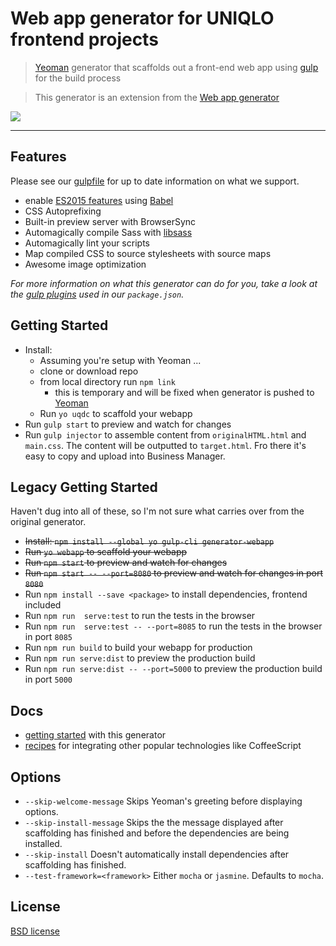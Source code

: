 # Web app generator for UNIQLO frontend projects

> [Yeoman](http://yeoman.io) generator that scaffolds out a front-end web app using [gulp](http://gulpjs.com/) for the build process

> This generator is an extension from the [Web app generator](https://github.com/yeoman/generator-webapp) 

![](screenshot.png)

---


## Features

Please see our [gulpfile](app/templates/gulpfile.js) for up to date information on what we support.

* enable [ES2015 features](https://babeljs.io/docs/learn-es2015/) using [Babel](https://babeljs.io)
* CSS Autoprefixing
* Built-in preview server with BrowserSync
* Automagically compile Sass with [libsass](http://libsass.org)
* Automagically lint your scripts
* Map compiled CSS to source stylesheets with source maps
* Awesome image optimization

*For more information on what this generator can do for you, take a look at the [gulp plugins](app/templates/_package.json) used in our `package.json`.*



## Getting Started

- Install:
  - Assuming you're setup with Yeoman ...
  - clone or download repo
  - from local directory run `npm link`
    - this is temporary and will be fixed when generator is pushed to [Yeoman](http://yeoman.io)
  - Run `yo uqdc` to scaffold your webapp
- Run `gulp start` to preview and watch for changes
- Run `gulp injector` to assemble content from `originalHTML.html` and `main.css`. The content will be outputted to `target.html`. Fro there it's easy to copy and upload into Business Manager.


## Legacy Getting Started

Haven't dug into all of these, so I'm not sure what carries over from the original generator.
- ~~Install: `npm install --global yo gulp-cli generator-webapp`~~
- ~~Run `yo webapp` to scaffold your webapp~~
- ~~Run `npm start` to preview and watch for changes~~
- ~~Run `npm start -- --port=8080` to preview and watch for changes in port `8080`~~
- Run `npm install --save <package>` to install dependencies, frontend included
- Run `npm run  serve:test` to run the tests in the browser
- Run `npm run  serve:test -- --port=8085` to run the tests in the browser in port `8085`
- Run `npm run build` to build your webapp for production
- Run `npm run serve:dist` to preview the production build
- Run `npm run serve:dist -- --port=5000` to preview the production build in port `5000`


## Docs

* [getting started](docs/README.md) with this generator
* [recipes](docs/recipes/README.md) for integrating other popular technologies like CoffeeScript


## Options

- `--skip-welcome-message`
  Skips Yeoman's greeting before displaying options.
- `--skip-install-message`
  Skips the the message displayed after scaffolding has finished and before the dependencies are being installed.
- `--skip-install`
  Doesn't automatically install dependencies after scaffolding has finished.
- `--test-framework=<framework>`
  Either `mocha` or `jasmine`. Defaults to `mocha`.


## License

[BSD license](http://opensource.org/licenses/bsd-license.php)
